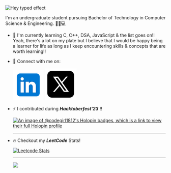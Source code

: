 ![Hey typed effect](https://readme-typing-svg.herokuapp.com?font=Caveat&weight=600&size=28&color=ffdf87&pause=1000&width=435&lines=Hey+there%2C+I'm+Anshika+!+👋🏻)  

I'm an undergraduate student pursuing Bachelor of Technology in Computer Science & Engineering. 👧🏻💻

- 📖  I'm currently learning C, C++, DSA, JavaScript & the list goes on!! 
 Yeah, there's a lot on my plate but I believe that I would be happy being a learner for life as long as I keep encountering skills & concepts that are worth learning!!

- 🔗 Connect with me on:
   
   [![LinkedIn](icons8-linkedin.svg)](https://www.linkedin.com/in/anshika-chhabra-97ab05257)
   [![TwitterX](icons8-twitterx.svg)](https://twitter.com/anshikachhabra_?t=3RrhUtepEoxbRAks5AzKbw&s=09)
  
- ⚡ I contributed during ***Hacktoberfest'23*** !!

  [![An image of @codegirl1812's Holopin badges, which is a link to view their full Holopin profile](https://holopin.me/codegirl1812)](https://holopin.io/@codegirl1812)
  <br><hr>

- 🔥 Checkout my ***LeetCode*** Stats!

  [![Leetcode Stats](https://leetcard.jacoblin.cool/anshikachhabra_?ext=heatmap)](https://leetcode.com/u/anshikachhabra_/)
  <br><hr>
  
  ![](https://komarev.com/ghpvc/?username=anshika1812&style=plastic&color=8f152a)

